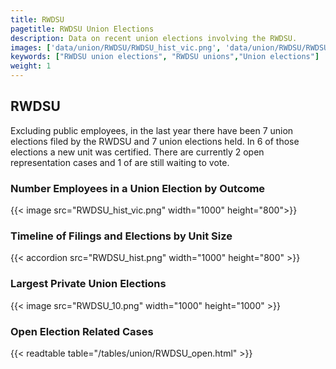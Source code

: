```yaml
---
title: RWDSU
pagetitle: RWDSU Union Elections
description: Data on recent union elections involving the RWDSU.
images: ['data/union/RWDSU/RWDSU_hist_vic.png', 'data/union/RWDSU/RWDSU_hist_size.png', 'data/union/RWDSU/RWDSU_10.png']
keywords: ["RWDSU union elections", "RWDSU unions","Union elections"]
weight: 1
---
```

##  RWDSU

Excluding public employees, in the last year there have been 7 union elections filed by the RWDSU and 7 union elections held. In 6 of those elections a new unit was certified. There are currently 2 open representation cases and 1 of are still waiting to vote.

### Number Employees in a Union Election by Outcome
{{< image src="RWDSU_hist_vic.png" width="1000" height="800">}}

### Timeline of Filings and Elections by Unit Size
{{< accordion src="RWDSU_hist.png" width="1000" height="800" >}}

### Largest Private Union Elections
{{< image src="RWDSU_10.png" width="1000" height="1000"  >}}

### Open Election Related Cases
{{< readtable table="/tables/union/RWDSU_open.html" >}}

